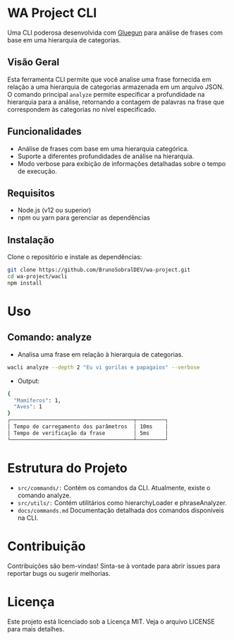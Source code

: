 # WA Project CLI

Uma CLI poderosa desenvolvida com [Gluegun](https://infinitered.github.io/gluegun/#/) para análise de frases com base em uma hierarquia de categorias.

## Visão Geral

Esta ferramenta CLI permite que você analise uma frase fornecida em relação a uma hierarquia de categorias armazenada em um arquivo JSON. O comando principal `analyze` permite especificar a profundidade na hierarquia para a análise, retornando a contagem de palavras na frase que correspondem às categorias no nível especificado.

## Funcionalidades

- Análise de frases com base em uma hierarquia categórica.
- Suporte a diferentes profundidades de análise na hierarquia.
- Modo verbose para exibição de informações detalhadas sobre o tempo de execução.

## Requisitos

- Node.js (v12 ou superior)
- npm ou yarn para gerenciar as dependências

## Instalação

Clone o repositório e instale as dependências:

```bash
git clone https://github.com/BrunoSobralDEV/wa-project.git
cd wa-project/wacli
npm install
```
# Uso
## Comando: analyze
- Analisa uma frase em relação à hierarquia de categorias.
```bash
wacli analyze --depth 2 "Eu vi gorilas e papagaios" --verbose
```
- Output:
```bash
{
  "Mamíferos": 1,
  "Aves": 1
}
┌───────────────────────────────────────┬─────────┐
│ Tempo de carregamento dos parâmetros  │ 10ms    │
│ Tempo de verificação da frase         │ 5ms     │
└───────────────────────────────────────┴─────────┘
```

# Estrutura do Projeto
- `src/commands/:` Contém os comandos da CLI. Atualmente, existe o comando analyze.
- `src/utils/:` Contém utilitários como hierarchyLoader e phraseAnalyzer.
- `docs/commands.md` Documentação detalhada dos comandos disponíveis na CLI.

# Contribuição
Contribuições são bem-vindas! Sinta-se à vontade para abrir issues para reportar bugs ou sugerir melhorias.

# Licença
Este projeto está licenciado sob a Licença MIT. Veja o arquivo LICENSE para mais detalhes.